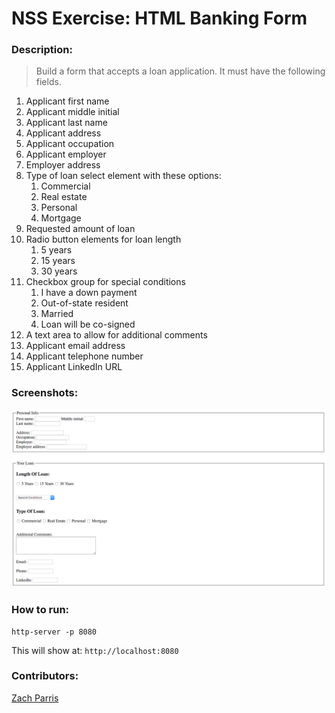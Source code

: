 # NSS Exercise: HTML Banking Form

### Description:
> Build a form that accepts a loan application. It must have the following fields. 

1. Applicant first name
1. Applicant middle initial
1. Applicant last name
1. Applicant address
1. Applicant occupation
1. Applicant employer
1. Employer address
1. Type of loan select element with these options:
    1. Commercial
    1. Real estate
    1. Personal
    1. Mortgage
1. Requested amount of loan
1. Radio button elements for loan length
    1. 5 years
    1. 15 years
    1. 30 years
1. Checkbox group for special conditions
    1. I have a down payment
    1. Out-of-state resident
    1. Married
    1. Loan will be co-signed
1. A text area to allow for additional comments
1. Applicant email address
1. Applicant telephone number
1. Applicant LinkedIn URL

### Screenshots:

![Bank-Form.jpg](https://github.com/ZachParris/banking-form/blob/master/img/Bank-Form.jpg)



### How to run:
```
http-server -p 8080

```

This will show at:
`http://localhost:8080`

### Contributors:
[Zach Parris](https://github.com/ZachParris)

